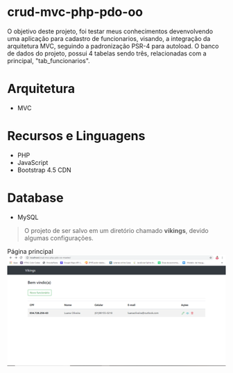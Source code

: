# crud-mvc-php-pdo-oo
O objetivo deste projeto, foi testar meus conhecimentos devenvolvendo uma aplicação para cadastro de funcionarios, visando, a integração da arquitetura
 MVC, seguindo a padronização PSR-4 para autoload. 
O banco de dados do projeto, possui 4 tabelas sendo três, relacionadas com a principal, "tab_funcionarios".

# Arquitetura
- MVC

# Recursos e Linguagens
- PHP
- JavaScript
- Bootstrap 4.5 CDN

# Database
- MySQL
> O projeto de ser salvo em um diretório chamado **vikings**, devido algumas configurações.

Página principal
![Página principal](https://github.com/cicerodevs/crud-mvc-php-pdo-oo/blob/master/public/images/vikings-cap.PNG)
